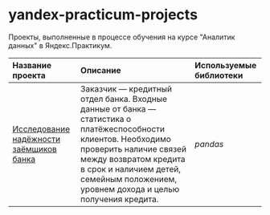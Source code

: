 # yandex-practicum-projects
Проекты, выполненные в процессе обучения на курсе "Аналитик данных" в Яндекс.Практикум.

| Название проекта | Описание | Используемые библиотеки | 
| :---------------------- | :---------------------- | :---------------------- |
| [Исследование надёжности заёмщиков банка](4-bank_loaners.ipynb) | Заказчик — кредитный отдел банка. Входные данные от банка — статистика о платёжеспособности клиентов. Необходимо проверить наличие связей между возвратом кредита в срок и наличием детей, семейным положением, уровнем дохода и целью получения кредита.| *pandas* |
